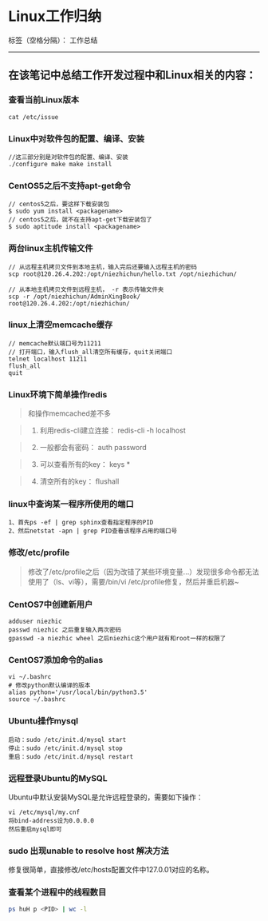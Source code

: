 ﻿# Linux工作归纳

标签（空格分隔）： 工作总结

---

## 在该笔记中总结工作开发过程中和Linux相关的内容：

### 查看当前Linux版本

``` linux
cat /etc/issue
``` 

### Linux中对软件包的配置、编译、安装

``` linux
//这三部分别是对软件包的配置、编译、安装
./configure make make install
``` 

### CentOS5之后不支持apt-get命令

``` linux
// centos5之后，要这样下载安装包
$ sudo yum install <packagename>
// centos5之后，就不在支持apt-get下载安装包了
$ sudo aptitude install <packagename>
``` 

### 两台linux主机传输文件

``` 
// 从远程主机拷贝文件到本地主机，输入完后还要输入远程主机的密码
scp root@120.26.4.202:/opt/niezhichun/hello.txt /opt/niezhichun/

// 从本地主机拷贝文件到远程主机， -r 表示传输文件夹
scp -r /opt/niezhichun/AdminXingBook/ root@120.26.4.202:/opt/niezhichun/
``` 

### linux上清空memcache缓存

``` 
// memcache默认端口号为11211
// 打开端口，输入flush_all清空所有缓存，quit关闭端口
telnet localhost 11211
flush_all
quit
``` 

### Linux环境下简单操作redis

 > 和操作memcached差不多

 > 1. 利用redis-cli建立连接： redis-cli -h localhost

 > 2. 一般都会有密码： auth password

 > 3. 可以查看所有的key： keys *

 > 4. 清空所有的key： flushall
 
### linux中查询某一程序所使用的端口

```
1、首先ps -ef | grep sphinx查看指定程序的PID
2、然后netstat -apn | grep PID查看该程序占用的端口号
```

### 修改/etc/profile

 > 修改了/etc/profile之后（因为改错了某些环境变量...）发现很多命令都无法使用了（ls、vi等），需要/bin/vi /etc/profile修复，然后并重启机器~
 
### CentOS7中创建新用户

```
adduser niezhic
passwd niezhic 之后重复输入两次密码
gpasswd -a niezhic wheel 之后niezhic这个用户就有和root一样的权限了
```

### CentOS7添加命令的alias

```
vi ~/.bashrc
# 修改python默认编译的版本
alias python='/usr/local/bin/python3.5'
source ~/.bashrc
```

### Ubuntu操作mysql

```
启动：sudo /etc/init.d/mysql start 
停止：sudo /etc/init.d/mysql stop 
重启：sudo /etc/init.d/mysql restart
```

### 远程登录Ubuntu的MySQL

Ubuntu中默认安装MySQL是允许远程登录的，需要如下操作：

```
vi /etc/mysql/my.cnf
将bind-address设为0.0.0.0
然后重启mysql即可
```

### sudo 出现unable to resolve host 解决方法

修复很简单，直接修改/etc/hosts配置文件中127.0.01对应的名称。

### 查看某个进程中的线程数目

``` bash shell
ps huH p <PID> | wc -l
```